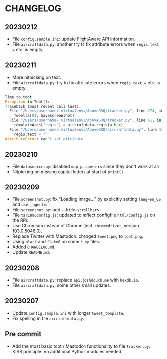 # CHANGELOG

## 20230212

- File `config.sample.ini`: update FlightAware API information.
- File `aircraftdata.py`: another try to fix attribute errors when `regis.text =` etc. is empty.

## 20230211

- More nitpicking on text.
- File `aircraftdata.py`: try to fix attribute errors when `regis.text =` etc. is empty.

```python
Time to toot!
Exception in Toot():
Traceback (most recent call last):
  File "/Users/username/.virtualenvs/AboveGRQ/tracker.py", line 274, in <module>
    Tweet(a[0], havescreenshot)
  File "/Users/username/.virtualenvs/AboveGRQ/tracker.py", line 61, in Tweet
    templateArgs["regis"] = aircraftdata.regis(a.hex)
  File "/Users/username/.virtualenvs/AboveGRQ/aircraftdata.py", line 15, in regis
    regis.text = ""
AttributeError: can't set attribute
```

## 20230210

- File `datasource.py`: disabled `map_parameters` since they don't work at all
- Nitpicking on missing capital letters at start of `print()`.

## 20230209

- File `screenshot.py`: fix "Loading image..." by explicitly setting `lang=en_US` and `user_agent=`.
- File `screenshot.py`: add `--hide-scrollbars`.
- File `tar1090config.js`: updated to reflect configfile `html/config.js` on the RPi.
- Use Chromium instead of Chrome (incl. `chromedriver`, version 103.0.5046.0).
- Replace Twitter with Mastodon: changed `tweet.png` to `toot.png`.
- Using `black` and `flake8` on some `*.py` files.
- Added `CHANGELOG.md`.
- Update `README.md`.

## 20230208

- File `aircraftdata.py`: replace `api.joshdouch.me` with `hexdb.io`.
- File `aircraftdata.py`: some other small updates.

## 20230207

- Update `config.sample.ini` with longer `tweet_template`.
- Fix spelling in file `aircraftdata.py`.

## Pre commit

- Add the most basic toot / Mastodon functionality to file `tracker.py`.\
  KISS principle: no additional Python modules needed.
